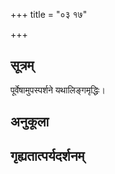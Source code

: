 +++
title = "०३ १७"

+++
## सूत्रम्
पूर्वेषामुपस्पर्शने यथालिङ्गमृद्धिः।
## अनुकूला

## गृह्यतात्पर्यदर्शनम्

